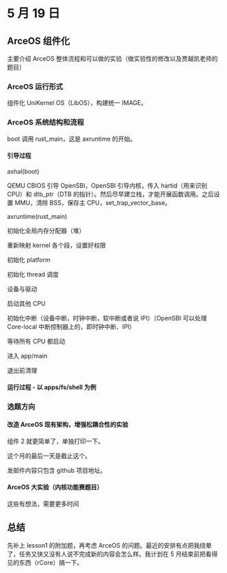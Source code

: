 # 5 月 19 日

## ArceOS 组件化

主要介绍 ArceOS 整体流程和可以做的实验（做实验性的修改以及贾越凯老师的题目）

### ArceOS 运行形式

组件化 UniKernel OS（LibOS），构建统一 IMAGE。

### ArceOS 系统结构和流程

boot 调用 rust_main，这是 axruntime 的开始。

#### 引导过程

axhal(boot)

QEMU CBIOS 引导 OpenSBI，OpenSBI 引导内核，传入 hartid（用来识别 CPU）和 dtb_ptr（DTB 的指针）。然后尽早建立栈，才能开展函数调用。之后设置 MMU，清除 BSS，保存主 CPU，set_trap_vector_base。

axruntime(rust_main)

初始化全局内存分配器（堆）

重新映射 kernel 各个段，设置好权限

初始化 platform

初始化 thread 调度

设备与驱动

启动其他 CPU

初始化中断（设备中断，时钟中断，软中断或者说 IPI）（OpenSBI 可以处理 Core-local 中断控制器上的，即时钟中断、IPI）

等待所有 CPU 都启动

进入 app/main

退出前清理

#### 运行过程 - 以 apps/fs/shell 为例

### 选题方向

#### 改造 ArceOS 现有架构，增强松耦合性的实验

组件 2 就更简单了，单独打印一下。

这个月的最后一天是截止这个。

发邮件内容只包含 github 项目地址。

#### ArceOS 大实验（内核功能赛题目）

这些有想法，需要更多时间

## 总结

先补上 lesson1 的附加题，再考虑 ArceOS 的问题。最近的安排有点把我绕晕了，任务又快又没有人说不完成新的内容会怎么样。我计划在 5 月结束前把看得见的东西（rCore）搞一下。